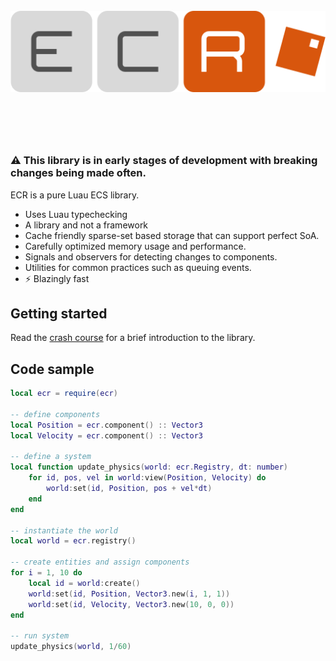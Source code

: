 <br>

<div align="center">
    <img src="docs/public/logo.svg" width="600" />
</div>

<br>

#

<br>

### ⚠️ This library is in early stages of development with breaking changes being made often.

ECR is a pure Luau ECS library.

- Uses Luau typechecking
- A library and not a framework
- Cache friendly sparse-set based storage that can support perfect SoA.
- Carefully optimized memory usage and performance.
- Signals and observers for detecting changes to components.
- Utilities for common practices such as queuing events.
- ⚡ Blazingly fast

## Getting started

Read the [crash course](https://centau.github.io/ecr/tut/crashcourse) for a
brief introduction to the library.

## Code sample

```lua
local ecr = require(ecr)

-- define components
local Position = ecr.component() :: Vector3
local Velocity = ecr.component() :: Vector3

-- define a system
local function update_physics(world: ecr.Registry, dt: number)
    for id, pos, vel in world:view(Position, Velocity) do
        world:set(id, Position, pos + vel*dt)
    end
end

-- instantiate the world
local world = ecr.registry()

-- create entities and assign components
for i = 1, 10 do
    local id = world:create()
    world:set(id, Position, Vector3.new(i, 1, 1))
    world:set(id, Velocity, Vector3.new(10, 0, 0))
end

-- run system
update_physics(world, 1/60)
```
